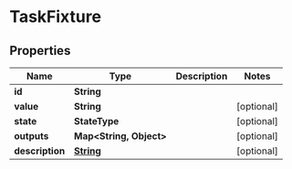 

# TaskFixture


## Properties

| Name | Type | Description | Notes |
|------------ | ------------- | ------------- | -------------|
|**id** | **String** |  |  |
|**value** | **String** |  |  [optional] |
|**state** | **StateType** |  |  [optional] |
|**outputs** | **Map&lt;String, Object&gt;** |  |  [optional] |
|**description** | [**String**](PropertyString.md) |  |  [optional] |



